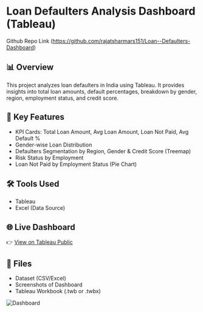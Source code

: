 # Loan Defaulters Analysis Dashboard (Tableau)

Github Repo Link (https://github.com/rajatsharmars151/Loan--Defaulters-Dashboard)

## 📊 Overview
This project analyzes loan defaulters in India using Tableau. 
It provides insights into total loan amounts, default percentages, 
breakdown by gender, region, employment status, and credit score.

## 🔑 Key Features
- KPI Cards: Total Loan Amount, Avg Loan Amount, Loan Not Paid, Avg Default %
- Gender-wise Loan Distribution
- Defaulters Segmentation by Region, Gender & Credit Score (Treemap)
- Risk Status by Employment
- Loan Not Paid by Employment Status (Pie Chart)

## 🛠 Tools Used
- Tableau
- Excel (Data Source)

## 🌐 Live Dashboard
👉 [View on Tableau Public](https://public.tableau.com/app/profile/rajat.sharma7388/viz/LoanDefaulterinIndia/LoanDefaultersOverview)

## 📂 Files
- Dataset (CSV/Excel)
- Screenshots of Dashboard
- Tableau Workbook (.twb or .twbx)


![Dashboard](screenshots/dashboard.png)
